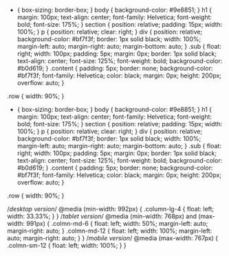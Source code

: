 * {
  box-sizing: border-box;
}
body {
  background-color: #9e8851;
}
h1 {
  margin: 100px;
  text-align: center;
  font-family: Helvetica;
  font-weight: bold;
  font-size: 175%;
}
section {
  position: relative;
  padding: 15px;
  width: 100%;
}
p {
  position: relative;
  clear: right;
}
div {
  position: relative;
  background-color: #bf7f3f;
  border: 1px solid black;
  width: 100%;
  margin-left: auto;
  margin-right: auto;
  margin-bottom: auto;
}
.sub {
  float: right;
  width: 100px;
  padding: 5px;
  margin: 0px;
  border: 1px solid black;
  text-align: center;
  font-size: 125%;
  font-weight: bold;
  background-color: #b0d619;
}
.content {
  padding: 5px;
  border: none;
  background-color: #bf7f3f;
  font-family: Helvetica;
  color: black;
  margin: 0px;
  height: 200px;
  overflow: auto;
}

.row {
  width: 90%;
}

* {
  box-sizing: border-box;
}
body {
  background-color: #9e8851;
}
h1 {
  margin: 100px;
  text-align: center;
  font-family: Helvetica;
  font-weight: bold;
  font-size: 175%;
}
section {
  position: relative;
  padding: 15px;
  width: 100%;
}
p {
  position: relative;
  clear: right;
}
div {
  position: relative;
  background-color: #bf7f3f;
  border: 1px solid black;
  width: 100%;
  margin-left: auto;
  margin-right: auto;
  margin-bottom: auto;
}
.sub {
  float: right;
  width: 100px;
  padding: 5px;
  margin: 0px;
  border: 1px solid black;
  text-align: center;
  font-size: 125%;
  font-weight: bold;
  background-color: #b0d619;
}
.content {
  padding: 5px;
  border: none;
  background-color: #bf7f3f;
  font-family: Helvetica;
  color: black;
  margin: 0px;
  height: 200px;
  overflow: auto;
}

.row {
  width: 90%;
}

/*desktop version*/
@media (min-width: 992px) {
  .column-lg-4 {
    float: left;
    width: 33.33%;
  }
}
/*tablet version*/
@media (min-width: 768px) and (max-width: 991px) {
  .colmn-md-6 {
    float: left;
    width: 50%;
    margin-left: auto;
    margin-right: auto;
  }
  .colmn-md-12 {
    float: left;
    width: 100%;
    margin-left: auto;
    margin-right: auto;
  }
}
/*mobile version*/
@media (max-width: 767px) {
  .colmn-sm-12 {
    float: left;
    width: 100%;
  }
}
    
